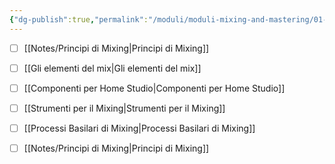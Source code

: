 ```yaml
---
{"dg-publish":true,"permalink":"/moduli/moduli-mixing-and-mastering/01-modulo-introduzione-al-mixing/"}
---
```





- [ ] [[Notes/Principi di Mixing\|Principi di Mixing]]
- [ ] [[Gli elementi del mix\|Gli elementi del mix]]
- [ ] [[Componenti per Home Studio\|Componenti per Home Studio]]
- [ ] [[Strumenti per il Mixing\|Strumenti per il Mixing]]
- [ ] [[Processi Basilari di Mixing\|Processi Basilari di Mixing]]

- [ ] [[Notes/Principi di Mixing\|Principi di Mixing]]

